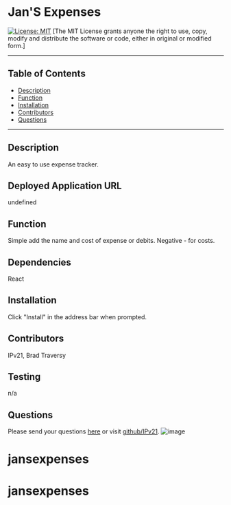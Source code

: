 # Jan'S Expenses 
 [![License: MIT](https://img.shields.io/badge/License-MIT-yellow.svg)](https://opensource.org/licenses/MIT)
 [The MIT License grants anyone the right to use, copy, modify and distribute the software or code, either in original or modified form.]


  -------------------------
  ## Table of Contents
  * [Description](#description)
  * [Function](#function)
  * [Installation](#installation)
  * [Contributors](#contributors)
  * [Questions](#questions)
  -------------------------
  ## Description
  An easy to use expense tracker. 
  ## Deployed Application URL
  undefined
  ## Function
  Simple add the name and cost of expense or debits. Negative - for costs.
  ## Dependencies 
  React
  ## Installation
  Click "Install" in the address bar when prompted. 
  ## Contributors
  IPv21, Brad Traversy
  ## Testing
  n/a
  ## Questions
  Please send your questions [here](mailto:matthewshuman@myyahoo.com?subject=[GitHub]) or visit [github/IPv21](https://github.com/IPv21).
  ![image](https://github.com/IPv21/expense/assets/132957361/4d1571a1-c03b-4faf-8880-21848405a166)
# jansexpenses
# jansexpenses
